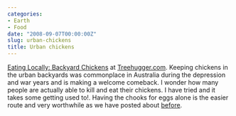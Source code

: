 ```yaml
---
categories:
- Earth
- Food
date: "2008-09-07T00:00:00Z"
slug: urban-chickens
title: Urban chickens
---
```

[Eating Locally: Backyard Chickens][treehugger] at [Treehugger.com][treehugger 2].
Keeping chickens in the urban backyards was commonplace in Australia during the depression and war years and is making a welcome comeback. I wonder how many people are actually able to kill and eat their chickens. I have tried and it takes some getting used to!. Having the chooks for eggs alone is the easier route and very worthwhile as we have posted about [before][slowlane].

[slowlane]: http://williampickup.org/blog/healing-power-of-chooks/
[treehugger]: http://www.treehugger.com/files/2008/09/eating-locally-urban-chickens.php
[treehugger 2]: http://www.treehugger.com/
